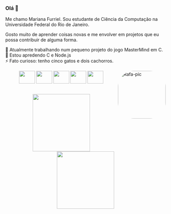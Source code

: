 ### Olá 👋
Me chamo Mariana Furriel.
Sou estudante de Ciência da Computação na Universidade Federal do Rio de Janeiro.

Gosto muito de aprender coisas novas e me envolver em projetos que eu possa contribuir de alguma forma.
<div style="display:inline_block" align="">
🔭 Atualmente trabalhando num pequeno projeto do jogo MasterMind em C. <br>
🌱 Estou apredendo C e Node.js<br>
⚡ Fato curioso: tenho cinco gatos e dois cachorros.
 <!-- - 🤔 Procurando projetos em equipe.--><br><br>
<img align="right" alt="Rafa-pic" height="150" style="border-radius:50px;" src="http://38.media.tumblr.com/e548fd0ecb77e2a9c2712314fe7b902e/tumblr_ns1pf60Rmb1qk24apo1_1280.gif">
</div>

<div style="display:inline_block" align="center">


<img height="40" width="50" src="https://cdn.jsdelivr.net/gh/devicons/devicon/icons/c/c-original.svg"/>
<img height="40" width="50"  src="https://cdn.jsdelivr.net/gh/devicons/devicon/icons/css3/css3-original.svg" />
<img height="40" width="50"  src="https://cdn.jsdelivr.net/gh/devicons/devicon/icons/html5/html5-original.svg" />
<img height="40" width="50"  src="https://cdn.jsdelivr.net/gh/devicons/devicon/icons/mysql/mysql-original-wordmark.svg" />
<img height="40" width="50"  src="https://cdn.jsdelivr.net/gh/devicons/devicon/icons/php/php-original.svg" />
  
</div>

##

<div align="center">
  <a href="https://github.com/MarianaFurriel">
  <img height="180em" src="https://github-readme-stats.vercel.app/api?username=MarianaFurriel&show_icons=true&theme=dracula&include_all_commits=true&count_private=true&hide_border=true"/>
  <img height="180em" src="https://github-readme-stats.vercel.app/api/top-langs/?username=MarianaFurriel&langs_count=7&layout=compact&theme=dracula&hide_border=true"/>
</div>
